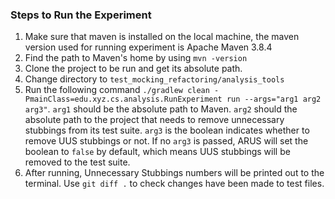 ### Steps to Run the Experiment
1. Make sure that maven is installed on the local machine, the maven version used for running experiment is Apache Maven 3.8.4
2. Find the path to Maven's home by using `mvn -version`
3. Clone the project to be run and get its absolute path.
3. Change directory to `test_mocking_refactoring/analysis_tools`
4. Run the following command `./gradlew clean -PmainClass=edu.xyz.cs.analysis.RunExperiment run --args="arg1 arg2 arg3"`.
`arg1` should be the absolute path to Maven. `arg2` should the absolute path to the project that needs to remove unnecessary stubbings from its test suite. `arg3` is the boolean indicates whether to remove UUS stubbings or not. If no `arg3` is passed, ARUS will set the boolean to `false` by default, which means UUS stubbings will be removed to the test suite.
5. After running, Unnecessary Stubbings numbers will be printed out to the terminal. Use `git diff .` to check changes have been made to test files.
  